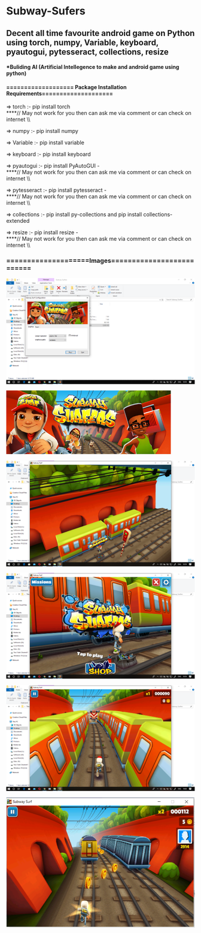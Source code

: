 # Subway-Sufers

## Decent all time favourite android game on Python using torch, numpy, Variable, keyboard, pyautogui, pytesseract, collections, resize 

#### *Buliding AI (Artificial Intellegence to make and android game using python)

#### =================== Package Installation Requirements====================

=> torch :- pip install torch            
****// May not work for you then can ask me via comment or can check on internet \\\\

=> numpy :- pip install numpy

=> Variable :- pip install variable

=> keyboard :- pip install keyboard

=> pyautogui :- pip install PyAutoGUI -     
****// May not work for you then can ask me via comment or can check on internet \\\\

=> pytesseract :- pip install pytesseract -   
****// May not work for you then can ask me via comment or can check on internet \\\\

=> collections :- pip install py-collections and pip install collections-extended

=> resize :- pip install resize -            
****// May not work for you then can ask me via comment or can check on internet \\\\
### ====================Images==========================

![alt text](https://github.com/aj14799/Subway-Sufers/blob/master/Sreenshots/Screenshot%20(224).png)


![alt text](https://github.com/aj14799/Subway-Sufers/blob/master/Sreenshots/Screenshot%20(229).bmp)


![alt text](https://github.com/aj14799/Subway-Sufers/blob/master/Sreenshots/Screenshot%20(225).png)


![alt text](https://github.com/aj14799/Subway-Sufers/blob/master/Sreenshots/Screenshot%20(226).png)


![alt text](https://github.com/aj14799/Subway-Sufers/blob/master/Sreenshots/Screenshot%20(227).png)


![alt text](https://github.com/aj14799/Subway-Sufers/blob/master/Sreenshots/Screenshot%20(228).png)





